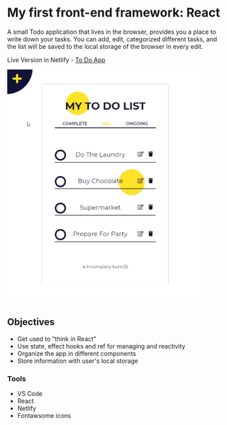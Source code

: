 # My first front-end framework: React

 A small Todo application that lives in the browser, provides you a place to write down your tasks. 
 You can add, edit, categorized different tasks, and the list will be saved to the local storage of the browser in every edit.
 

 Live Version in Netlify - [To Do App](https://todo-app-by-react.netlify.app)

![Demo](public/todo_list_demo.gif)




## Objectives

- Get used to "think in React"
- Use state, effect hooks and ref for managing and reactivity
- Organize the app in different components
- Store information with user's local storage



### Tools

- VS Code
- React
- Netlify 
- Fontawsome icons
